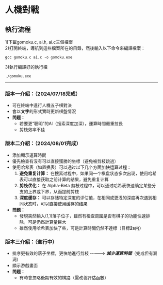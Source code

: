 # 人機對戰
## 執行流程  
1)下載gomoku.c, ai.h, ai.c三個檔案    
2)打開終端，導航到這些檔案所在的目錄，然後輸入以下命令來編譯檔案：    
```
gcc gomoku.c ai.c -o gomoku.exe  
```
3)執行編譯好的執行檔
```
./gomoku.exe
```

--------------------------------------------
### 版本一介紹：（2024/07/18完成）  
- 可在終端中進行人機五子棋對決
- 會以**文字**的形式實時更新棋盤情況  
- **問題：**
  - 若要更“聰明”的AI（搜索深度加深），運算時間嚴重拉長
  - 剪枝效率不佳

### 版本二介紹：（2024/08/01完成）
- 添加顯示運算時間  
- 優先檢查有沒有可以直接獲勝的坐標（避免被剪枝跳過）  
- 使用哈希表（如置换表）可以通过以下几个方面加快运算过程：  
  1. **避免重复计算：** 在搜索过程中，如果同一个棋盘状态多次出现，使用哈希表可以直接获取之前计算的结果，避免重复计算  
  2. **剪枝优化：** 在 Alpha-Beta 剪枝过程中，可以通过哈希表快速确定某些分支的上界或下界，从而提前剪枝      
  3. **深度缓存：** 可以存储特定深度的评估值，在相同或更浅的深度再次遇到相同状态时，可以直接使用缓存的结果  
- **問題：**
  - 發現突然輸入(1,1)落子位子，雖然有檢查周圍是否有棋子的功能快速排除，可是仍然計算量巨大  
  - 雖然使用哈希表加快了些，可是計算時間仍然不達標（目標**2s**内）  

### 版本三介紹：（進行中）
- 排序更有效的落子坐標，更快地進行剪枝 -----> ***減少運算時間***（完成但有漏洞）
- 顯示游戲畫面
- **問題：**
  - 有時會忽略後期有效的棋路（需改善評估函數） 
